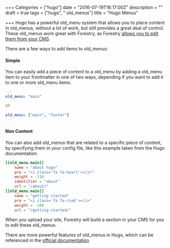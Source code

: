 +++
Categories = ["hugo"]
date = "2016-07-19T16:17:00Z"
description = ""
draft = true
tags = ["hugo", " old_menus"]
title = "Hugo Menus"

+++
Hugo has a powerful old_menu system that allows you to place content in old_menus, without a lot of work, but still provides a great deal of control. These old_menus work great with Forestry, as Forestry [allows you to edit them from your CMS](/editing-content-editing-old_menus-md).

There are a few ways to add items to old_menus: 

#### Simple

You can easily add a piece of content to a old_menu by adding a old_menu item to your frontmatter in one of two ways, depending if you want to add it to one or more old_menu items.

```yaml
---
old_menu: "main"

OR

old_menu: ["main", "footer"]
---
```

#### Non Content

You can also add old_menus that are related to a specific piece of content, by specifying them in your config file, like this example taken from the Hugo documentation.

```toml
[[old_menu.main]]
    name = "about hugo"
    pre = "<i class='fa fa-heart'></i>"
    weight = -110
    identifier = "about"
    url = "/about/"
[[old_menu.main]]
    name = "getting started"
    pre = "<i class='fa fa-road'></i>"
    weight = -100
    url = "/getting-started/"
```

When you upload your site, Forestry will build a section in your CMS for you to edit these old_menus.

There are more powerful features of old_menus in Hugo, which can be referenced in the [official documentation](https://gohugo.io/extras/old_menus/)
